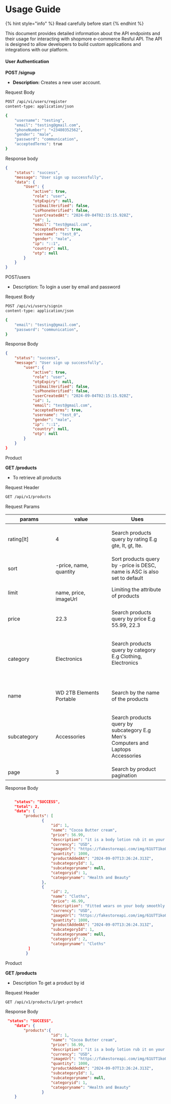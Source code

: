 # Usage Guide

{% hint style="info" %}
Read carefully before start&#x20;
{% endhint %}



This document provides detailed information about the API endpoints and their usage for interacting with shopmore e-commerce Resful API. The API is designed to allow developers to build custom applications and integrations with our platform.

#### **User Authentication**

**POST /signup**

* **Description:** Creates a new user account.

Request Body

```bash
POST /api/vi/users/register
content-type: application/json

{
    "username": "testing",
    "email": "testing@gmail.com",
    "phoneNumber": "+23480352562",
    "gender": "male",
    "password": "communication",
    "acceptedTerms": true
}
```

Response body

```json
{
    "status": "success",
    "message": "User sign up successfully",
    "data": {
        "User": {
            "active": true,
            "role": "user",
            "otpExpiry": null,
            "isEmailVerified": false,
            "isPhoneVerified": false,
            "userCreatedAt": "2024-09-04T02:15:15.928Z",
            "id": 1,
            "email": "test@gmail.com",
            "acceptedTerms": true,
            "username": "test_0",
            "gender": "male",
            "ip": "::1",
            "country": null,
            "otp": null
        }
    }
}
```

POST/users

* Description: To login a user by email and password

Request Body&#x20;

```bash
POST /api/vi/users/signin
content-type: application/json

{
    "email": "testing@gmail.com",
    "password": "communication",
}
```



Response Body

```json
{
    "status": "success",
    "message": "User sign up successfully",
        "user": {
            "active": true,
            "role": "user",
            "otpExpiry": null,
            "isEmailVerified": false,
            "isPhoneVerified": false,
            "userCreatedAt": "2024-09-04T02:15:15.928Z",
            "id": 1,
            "email": "test@gmail.com",
            "acceptedTerms": true,
            "username": "test_0",
            "gender": "male",
            "ip": "::1",
            "country": null,
            "otp": null
        }
    }
}
```



Product

**GET /products**

* To retrieve all products

Request Header

```bash
GET /api/v1/products
```

Request Params

<table><thead><tr><th width="134">params</th><th width="160">value</th><th>Uses</th></tr></thead><tbody><tr><td>rating[lt]</td><td>4</td><td><p></p><p>Search products query by rating E.g gte, lt, gt, lte.</p></td></tr><tr><td>sort</td><td>-price, name, quantity</td><td>Sort products query by -price is DESC, name is ASC is also set to default</td></tr><tr><td>limit</td><td><br>name, price,  imageUrl</td><td>Limiting the attribute of products</td></tr><tr><td>price</td><td>22.3</td><td><p></p><p>Search products query by price E.g 55.99, 22.3</p></td></tr><tr><td>category</td><td>Electronics</td><td><p></p><p>Search products query by category E.g Clothing,<br>Electronics</p><p><br></p></td></tr><tr><td>name</td><td>WD 2TB Elements Portable</td><td><p>Search by the name of the products</p><p></p></td></tr><tr><td>subcategory</td><td>Accessories</td><td><p></p><p>Search products query by subcategory E.g Men's<br>Computers and Laptops<br>Accessories</p></td></tr><tr><td>page</td><td>3</td><td>Search by product pagination </td></tr></tbody></table>



Response Body

```json

    "status": "SUCCESS",
    "total": 2,
    "data": {
        "products": [
                {
                    "id": 1,
                    "name": "Cocoa Butter cream",
                    "price": 56.99,
                    "description": "it is a body lotion rub it on your body smoothly after you bath",
                    "currency": "USD",
                    "imageUrl": "https://fakestoreapi.com/img/61U7T1koQqL._AC_SX679_.jpg",
                    "quantity": 1000,
                    "productAddedAt": "2024-09-07T13:26:24.313Z",
                    "subcategoryId": 1,
                    "subcategoryname": null,
                    "categoryid": 1,
                    "categoryname": "Health and Beauty"
                },
                {
                    "id": 2,
                    "name": "Cloths",
                    "price": 46.99,
                    "description": "Fitted wears on your body smoothly comfortable",
                    "currency": "USD",
                    "imageUrl": "https://fakestoreapi.com/img/61U7T1koQqL._AC_SX679_.jpg",
                    "quantity": 1000,
                    "productAddedAt": "2024-09-07T13:26:24.313Z",
                    "subcategoryId": 1,
                    "subcategoryname": null,
                    "categoryid": 2,
                    "categoryname": "Cloths"
          ]
         }
```

Product

**GET /products**

* Description To get a  product by id&#x20;

Request Header

```bash
GET /api/v1/products/1/get-product
```

Response Body

```json
 "status": "SUCCESS",
    "data": {
        "products":{
                    "id": 1,
                    "name": "Cocoa Butter cream",
                    "price": 56.99,
                    "description": "it is a body lotion rub it on your body smoothly after you bath",
                    "currency": "USD",
                    "imageUrl": "https://fakestoreapi.com/img/61U7T1koQqL._AC_SX679_.jpg",
                    "quantity": 1000,
                    "productAddedAt": "2024-09-07T13:26:24.313Z",
                    "subcategoryId": 1,
                    "subcategoryname": null,
                    "categoryid": 1,
                    "categoryname": "Health and Beauty"
                }
    }
```

